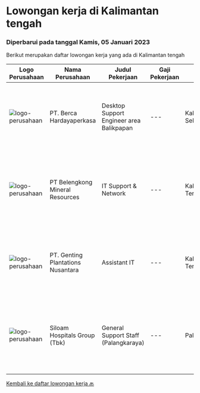 
  # Lowongan kerja di Kalimantan tengah

  ### Diperbarui pada tanggal Kamis, 05 Januari 2023

  Berikut merupakan daftar lowongan kerja yang ada di Kalimantan tengah

  |Logo Perusahaan | Nama Perusahaan | Judul Pekerjaan | Gaji Pekerjaan | Lokasi | Deskripsi | Tanggal diunggah | Pranala |
  | -------------- | --------------- | --------------- | --------- | --------- | -------------- | ------- | ----------- |
  |![logo-perusahaan](https://image-service-cdn.seek.com.au/6a76252207cfed561e664c874d4631f4aefd8409/ee4dce1061f3f616224767ad58cb2fc751b8d2dc)|PT. Berca Hardayaperkasa|Desktop Support Engineer area Balikpapan|---|Kalimantan Selatan|Responsibilities : Analyzing, diagnosing, and installation to several areas including desktop hardware, operating systems, application software and...|Rabu, 04 Januari 2023|https://www.jobstreet.co.id/id/job/desktop-support-engineer-area-balikpapan-4167522?token=0~7594f61a-9ce6-4bde-a2d6-1e54ff15e468&sectionRank=1&jobId=jobstreet-id-job-4167522|
|![logo-perusahaan](https://image-service-cdn.seek.com.au/aea2830a6a5ef7b23f5773b025191983b5991cc9/ee4dce1061f3f616224767ad58cb2fc751b8d2dc)|PT Belengkong Mineral Resources|IT Support & Network|---|Kalimantan Tengah|Kualifikasi: Pendidikan minimal S1 Teknik Komputer/Sistem Informasi/Teknik Informatika Usia maksimal 28 tahun Pengalaman minimal 2 tahun untuk posisi...|Selasa, 13 Desember 2022|https://www.jobstreet.co.id/id/job/it-support-network-4141480?token=0~7594f61a-9ce6-4bde-a2d6-1e54ff15e468&sectionRank=2&jobId=jobstreet-id-job-4141480|
|![logo-perusahaan](https://image-service-cdn.seek.com.au/1a4997195b61b90a207f232454ad6f365b67b7d1/ee4dce1061f3f616224767ad58cb2fc751b8d2dc)|PT. Genting Plantations Nusantara|Assistant IT|---|Kalimantan Tengah|Komputerisasi seluruh system dan prosedur kerja dalam pencapaian produk aktifitas kerja yang optimal serta program IT berjalan tepat, lancar, terpadu...|Kamis, 08 Desember 2022|https://www.jobstreet.co.id/id/job/assistant-it-4136992?token=0~7594f61a-9ce6-4bde-a2d6-1e54ff15e468&sectionRank=3&jobId=jobstreet-id-job-4136992|
|![logo-perusahaan](https://image-service-cdn.seek.com.au/431745bcf5bb8f03b3acaed4042a9004c71690d6/ee4dce1061f3f616224767ad58cb2fc751b8d2dc)|Siloam Hospitals Group (Tbk)|General Support Staff (Palangkaraya)|---|Palangkaraya|Deskripsi Pekerjaan:Melakukan koordinasi dengan karyawan di lapangan agar kebutuhan dapat terpenuhi dan membantu proses administrasi pada departemen...|Rabu, 07 Desember 2022|https://www.jobstreet.co.id/id/job/general-support-staff-palangkaraya-4135948?token=0~7594f61a-9ce6-4bde-a2d6-1e54ff15e468&sectionRank=4&jobId=jobstreet-id-job-4135948|


  [Kembali ke daftar lowongan kerja 🔙](../README.md#daftar-lowongan-kerja)
  